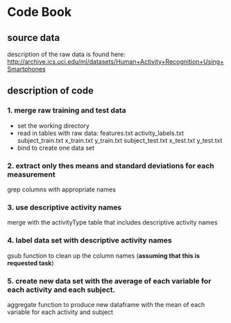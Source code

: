 # Code Book

## source data

description of the raw data is found here:
http://archive.ics.uci.edu/ml/datasets/Human+Activity+Recognition+Using+Smartphones

## description of code

### 1. merge raw training and test data

- set the working directory
- read in tables with raw data:
features.txt
activity_labels.txt
subject_train.txt
x_train.txt
y_train.txt
subject_test.txt
x_test.txt
y_test.txt
- bind to create one data set

### 2. extract only thes means and standard deviations for each measurement
grep columns with appropriate names

### 3. use descriptive activity names
merge with the activityType table that includes descriptive activity names

### 4. label data set with descriptive activity names
gsub function to clean up the column names (**assuming that this is requested task**)

### 5. create new data set with the average of each variable for each activity and each subject.
aggregate function to produce new dataframe with the mean of each variable for each activity and subject
